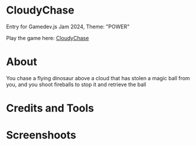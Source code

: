 # CloudyChase
 Entry for Gamedev.js Jam 2024, Theme: "POWER"

 Play the game here: [CloudyChase]() 

 # About

 You chase a flying dinosaur above a cloud that has stolen a magic ball from you, and you shoot fireballs to stop it and retrieve the ball

 # Credits and Tools

 # Screenshoots
